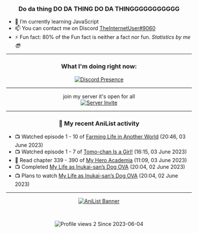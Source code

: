 <div align="center">

### Do da thing DO DA THING DO DA THINGGGGGGGGGGG
</div>

- 🌱 I’m currently learning JavaScript
- 📫 You can contact me on Discord [TheInternetUser#9060](https://discord.com/users/534117072796385300)
- ⚡ Fun fact: 80% of the Fun fact is neither a fact nor fun. _Statistics by me 😎_
<hr>

<div align="center">

### What I'm doing right now:
[![Discord Presence](https://lanyard.cnrad.dev/api/534117072796385300)](https://discord.com/users/534117072796385300)
<hr>

join my server it's open for all <br>
[![Server Invite](https://invidget.switchblade.xyz/bfYgVHxrSs)](https://discord.gg/bfYgVHxrSs)

<hr>
  
### 🌸 My recent AniList activity

</div>

<!-- ANILIST_ACTIVITY:start -->

-   📺 Watched episode 1 - 10 of [Farming Life in Another World](https://anilist.co/anime/146850) (20:46, 03 June 2023)
-   📺 Watched episode 1 - 7 of [Tomo-chan Is a Girl!](https://anilist.co/anime/151806) (16:15, 03 June 2023)
-   📖 Read chapter 339 - 390 of [My Hero Academia](https://anilist.co/manga/85486) (11:09, 03 June 2023)
-   📺 Completed [My Life as Inukai-san’s Dog OVA](https://anilist.co/anime/159807) (20:04, 02 June 2023)
-   📺 Plans to watch [My Life as Inukai-san’s Dog OVA](https://anilist.co/anime/159807) (20:04, 02 June 2023)

<!-- ANILIST_ACTIVITY:end -->
<hr>

<div align="center">

[![AniList Banner](https://img.anili.st/User/929966)](https://anilist.co/user/TheInternetUser)

<!-- ![Profile views](https://gpvc.arturio.dev/TheInternetUse7) Since 2023-01-09 -->
<br>

![Profile views 2](https://eng8ov7sekpf7ov.m.pipedream.net) Since 2023-06-04

</div>
